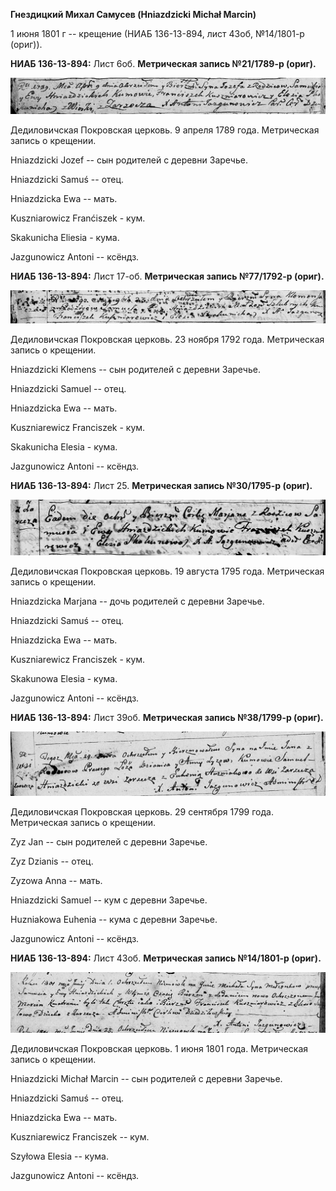 **Гнездицкий Михал Самусев (Hniazdzicki Michał Marcin)**

1 июня 1801 г -- крещение (НИАБ 136-13-894, лист 43об, №14/1801-р
(ориг)).

**НИАБ 136-13-894:** Лист 6об. **Метрическая запись №21/1789-р (ориг).**

![](./media/e633f0d6b7777436209a824169aa8dea9c87dd85.png)

Дедиловичская Покровская церковь. 9 апреля 1789 года. Метрическая запись
о крещении.

Hniazdzicki Jozef -- сын родителей с деревни Заречье.

Hniazdzicki Samuś -- отец.

Hniazdzicka Ewa -- мать.

Kuszniarowicz Franćiszek - кум.

Skakunicha Eliesia - кума.

Jazgunowicz Antoni -- ксёндз.

**НИАБ 136-13-894:** Лист 17-об. **Метрическая запись №77/1792-р
(ориг).**

![](./media/5040cfde816abb3437a41c41d73f089867fbfa00.png)

Дедиловичская Покровская церковь. 23 ноября 1792 года. Метрическая
запись о крещении.

Hniazdzicki Klemens -- сын родителей с деревни Заречье.

Hniazdzicki Samuel -- отец.

Hniazdzicka Ewa -- мать.

Kuszniarewicz Franciszek - кум.

Skakunicha Elesia - кума.

Jazgunowicz Antoni -- ксёндз.

**НИАБ 136-13-894:** Лист 25. **Метрическая запись №30/1795-р (ориг).**

![](./media/0af3e664984ec5792baeedababb298912094a88d.png)

Дедиловичская Покровская церковь. 19 августа 1795 года. Метрическая
запись о крещении.

Hniazdzicka Marjana -- дочь родителей с деревни Заречье.

Hniazdzicki Samuś -- отец.

Hniazdzicka Ewa -- мать.

Kuszniarewicz Franciszek - кум.

Skakunowa Elesia - кума.

Jazgunowicz Antoni -- ксёндз.

**НИАБ 136-13-894:** Лист 39об. **Метрическая запись №38/1799-р
(ориг).**

![](./media/3da11977cdb17d2bcc4176cbe872a849572a2b1c.png)

Дедиловичская Покровская церковь. 29 сентября 1799 года. Метрическая
запись о крещении.

Zyz Jan -- сын родителей с деревни Заречье.

Zyz Dzianis -- отец.

Zyzowa Anna -- мать.

Hniazdzicki Samuel -- кум с деревни Заречье.

Huzniakowa Euhenia -- кума с деревни Заречье.

Jazgunowicz Antoni -- ксёндз.

**НИАБ 136-13-894:** Лист 43об. **Метрическая запись №14/1801-р
(ориг).**

![](./media/79b2663f7c21bcf5af392b4e1bd6f1cf48d89262.png)

Дедиловичская Покровская церковь. 1 июня 1801 года. Метрическая запись о
крещении.

Hniazdzicki Michał Marcin -- сын родителей с деревни Заречье.

Hniazdzicki Samuś -- отец.

Hniazdzicka Ewa -- мать.

Kuszniarewicz Franciszek -- кум.

Szyłowa Elesia -- кума.

Jazgunowicz Antoni -- ксёндз.
